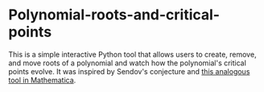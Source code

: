 # Polynomial-roots-and-critical-points
This is a simple interactive Python tool that allows users to create, remove, and move roots of a polynomial and watch how the polynomial's critical points evolve. It was inspired by Sendov's conjecture and [this analogous tool in Mathematica]([url](https://www.wolframcloud.com/objects/demonstrations/SendovsConjecture-source.nb)).
